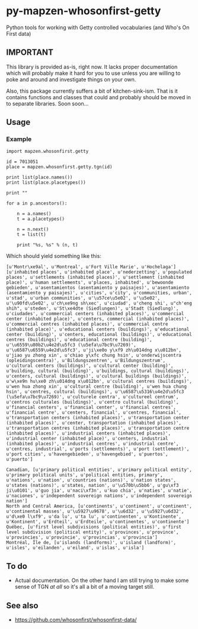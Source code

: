 # py-mapzen-whosonfirst-getty

Python tools for working with Getty controlled vocabularies (and Who's On First data)

## IMPORTANT

This library is provided as-is, right now. It lacks proper
documentation which will probably make it hard for you to use unless
you are willing to poke and around and investigate things on your
own.

Also, this package currently suffers a bit of kitchen-sink-ism. That is it contains functions and classes that could and probably should be moved in to separate libraries. Soon soon...

## Usage

### Example

```
import mapzen.whosonfirst.getty

id = 7013051
place = mapzen.whosonfirst.getty.tgn(id)

print list(place.names())
print list(place.placetypes())

print ""

for a in p.ancestors():

    n = a.names()
    t = a.placetypes()

    n = n.next()
    t = list(t)

    print "%s, %s" % (n, t)
```

Which should yield something like this:

```
[u'Montr\xe9al', u'Montreal', u'Fort Ville Marie', u'Hochelaga']
[u'inhabited places', u'inhabited place', u'nederzetting', u'populated places', u'settlements (inhabited places)', u'settlement (inhabited place)', u'human settlements', u'places, inhabited', u'bewoonde gebieden', u'asentamientos (asentamiento y paisajes)', u'asentamiento (asentamiento y paisajes)', u'cities', u'city', u'communities, urban', u'stad', u'urban communities', u'\u57ce\u5e02', u'\u5e02', u'\u90fd\u5e02', u'ch\xe9ng sh\xec', u'ciudad', u'cheng shi', u"ch'eng shih", u'steden', u'St\xe4dte (Siedlungen)', u'Stadt (Siedlung)', u'ciudades', u'commercial centers (inhabited places)', u'commercial center (inhabited place)', u'centers, commercial (inhabited places)', u'commercial centres (inhabited places)', u'commercial centre (inhabited place)', u'educational centers (buildings)', u'educational center (building)', u'centers, educational (buildings)', u'educational centres (buildings)', u'educational centre (building)', u'\u6559\u80b2\u4e2d\u5fc3 (\u5efa\u7bc9\u7269)', u'\u6587\u6559\u4e2d\u5fc3', u'ji\xe0o y\xf9 zh\u014dng x\u012bn', u'jiao yu zhong xin', u'chiao y\xfc chung hsin', u'onderwijscentra (opleidingscentra)', u'Bildungszentren', u'Bildungszentrum', u'cultural centers (buildings)', u'cultural center (building)', u'building, cultural (building)', u'buildings, cultural (buildings)', u'centers, cultural (buildings)', u'cultural buildings (buildings)', u'w\xe9n hu\xe0 zh\u014dng x\u012bn', u'cultural centres (buildings)', u'wen hua zhong xin', u'cultural centre (building)', u'wen hua chung hsin', u'centres, cultural (buildings)', u'\u6587\u5316\u4e2d\u5fc3 (\u5efa\u7bc9\u7269)', u'culturele centra', u'cultureel centrum', u'centros culturales (buildings)', u'centro cultural (building)', u'financial centers', u'financial center', u'financial centres', u'financial centre', u'centers, financial', u'centres, financial', u'transportation centers (inhabited places)', u'transportation center (inhabited places)', u'center, transportation (inhabited places)', u'transportation centres (inhabited places)', u'transportation centre (inhabited places)', u'industrial centers (inhabited places)', u'industrial center (inhabited place)', u'centers, industrial (inhabited places)', u'industrial centres', u'industrial centre', u'centres, industrial', u'ports (settlements)', u'port (settlement)', u'port cities', u'havengebieden', u'havengebied', u'puertos', u'puerto']

Canadian, [u'primary political entities', u'primary political entity', u'primary political units', u'political entities, primary', u'nations', u'nation', u'countries (nations)', u'nation states', u'states (nations)', u'states, nation', u'\u570b\u5bb6', u'gu\xf3 ji\u0101', u'guo jia', u'naci\xf3n', u'kuo chia', u'naties', u'natie', u'naciones', u'independent sovereign nations', u'independent sovereign nation']
North and Central America, [u'continents', u'continent', u'continent', u'continental masses', u'\u5927\u9678', u'\u6d32', u'\u5927\u6d32', u'd\xe0 l\xf9', u'da lu', u'ta lu', u'continenten', u'Kontinente', u'Kontinent', u'Erdteil', u'Erdteile', u'continentes', u'continente']
Québec, [u'first level subdivisions (political entities)', u'first level subdivision (political entity)', u'provinces', u'province', u'provincies', u'provincie', u'provincias', u'provincia']
Montréal, Île de, [u'islands (landforms)', u'island (landform)', u'isles', u'eilanden', u'eiland', u'islas', u'isla']
```

## To do

* Actual documentation. On the other hand I am still trying to make some sense of TGN _at all_ so it's all a bit of a moving target still.

## See also

* https://github.com/whosonfirst/whosonfirst-data/

